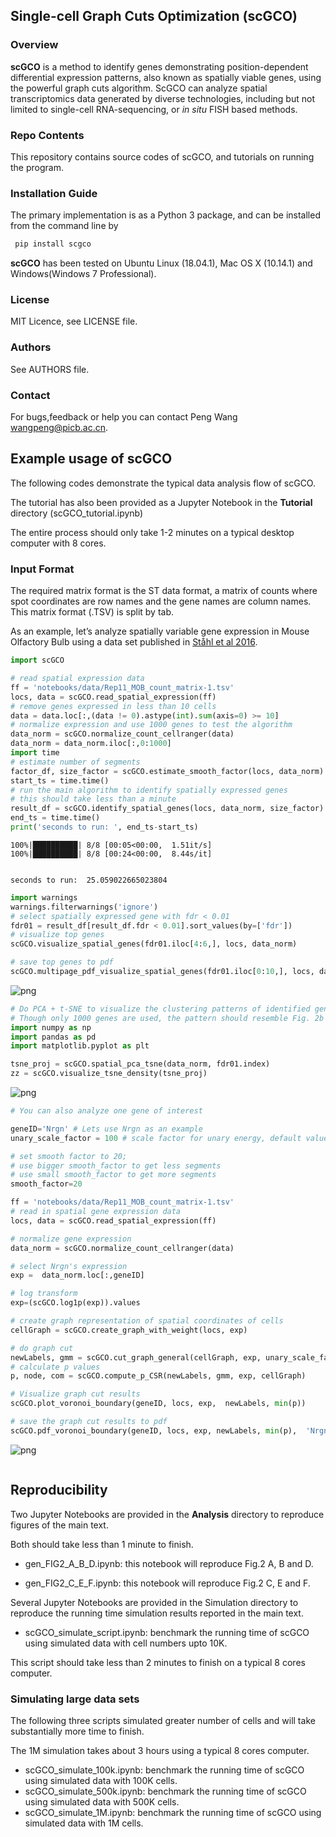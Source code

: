 
## Single-cell Graph Cuts Optimization (scGCO)

### Overview

**scGCO** is a method to identify genes demonstrating position-dependent differential expression patterns, also known as spatially viable genes, using the powerful graph cuts algorithm. ScGCO can analyze spatial transcriptomics data generated by diverse technologies, including but not limited to single-cell RNA-sequencing, or *in situ* FISH based methods.

### Repo Contents

This repository contains source codes of scGCO, and tutorials on running the program.

### Installation Guide

The primary implementation is as a Python 3 package, and can be installed from the command line by


```python
 pip install scgco
```


**scGCO** has been tested on Ubuntu Linux (18.04.1), Mac OS X (10.14.1) and Windows(Windows 7 Professional).

### License
MIT Licence, see LICENSE file.

###  Authors
See AUTHORS file.

### Contact
For bugs,feedback or help you can contact Peng Wang <wangpeng@picb.ac.cn>.

## Example usage of scGCO

The following codes demonstrate the typical data analysis flow of scGCO. 

The tutorial has also been provided as a Jupyter Notebook in the **Tutorial** directory (scGCO_tutorial.ipynb)

The entire process should only take 1-2 minutes on a typical desktop computer with 8 cores.

### Input Format
The required matrix format is the ST data format, a matrix of counts where spot coordinates are row names and the gene names are column names. This matrix format (.TSV) is split by tab.

As an example, let’s analyze spatially variable gene expression in Mouse Olfactory Bulb using a data set published in [Ståhl et al 2016](http://science.sciencemag.org/content/353/6294/78). 


```python
import scGCO

# read spatial expression data
ff = 'notebooks/data/Rep11_MOB_count_matrix-1.tsv'
locs, data = scGCO.read_spatial_expression(ff)
# remove genes expressed in less than 10 cells
data = data.loc[:,(data != 0).astype(int).sum(axis=0) >= 10]
# normalize expression and use 1000 genes to test the algorithm
data_norm = scGCO.normalize_count_cellranger(data)
data_norm = data_norm.iloc[:,0:1000]
import time
# estimate number of segments
factor_df, size_factor = scGCO.estimate_smooth_factor(locs, data_norm)
start_ts = time.time()
# run the main algorithm to identify spatially expressed genes
# this should take less than a minute 
result_df = scGCO.identify_spatial_genes(locs, data_norm, size_factor)
end_ts = time.time()
print('seconds to run: ', end_ts-start_ts)
```

    100%|██████████| 8/8 [00:05<00:00,  1.51it/s]
    100%|██████████| 8/8 [00:24<00:00,  8.44s/it]


    seconds to run:  25.059022665023804



```python
import warnings
warnings.filterwarnings('ignore')
# select spatially expressed gene with fdr < 0.01
fdr01 = result_df[result_df.fdr < 0.01].sort_values(by=['fdr'])
# visualize top genes
scGCO.visualize_spatial_genes(fdr01.iloc[4:6,], locs, data_norm)

# save top genes to pdf
scGCO.multipage_pdf_visualize_spatial_genes(fdr01.iloc[0:10,], locs, data_norm, 'notebooks/figures/top10_genes.pdf')
```


![png](notebooks/figures/top_genes.png)



```python
# Do PCA + t-SNE to visualize the clustering patterns of identified genes
# Though only 1000 genes are used, the pattern should resemble Fig. 2b in the manuscript
import numpy as np
import pandas as pd
import matplotlib.pyplot as plt

tsne_proj = scGCO.spatial_pca_tsne(data_norm, fdr01.index)
zz = scGCO.visualize_tsne_density(tsne_proj)
```


![png](notebooks/figures/density.png)



```python
# You can also analyze one gene of interest

geneID='Nrgn' # Lets use Nrgn as an example
unary_scale_factor = 100 # scale factor for unary energy, default value works well

# set smooth factor to 20; 
# use bigger smooth_factor to get less segments
# use small smooth_factor to get more segments
smooth_factor=20 

ff = 'notebooks/data/Rep11_MOB_count_matrix-1.tsv' 
# read in spatial gene expression data
locs, data = scGCO.read_spatial_expression(ff)

# normalize gene expression
data_norm = scGCO.normalize_count_cellranger(data)

# select Nrgn's expression
exp =  data_norm.loc[:,geneID]

# log transform
exp=(scGCO.log1p(exp)).values

# create graph representation of spatial coordinates of cells
cellGraph = scGCO.create_graph_with_weight(locs, exp)

# do graph cut
newLabels, gmm = scGCO.cut_graph_general(cellGraph, exp, unary_scale_factor, smooth_factor)
# calculate p values
p, node, com = scGCO.compute_p_CSR(newLabels, gmm, exp, cellGraph)

# Visualize graph cut results
scGCO.plot_voronoi_boundary(geneID, locs, exp,  newLabels, min(p)) 

# save the graph cut results to pdf
scGCO.pdf_voronoi_boundary(geneID, locs, exp, newLabels, min(p),  'Nrgn.pdf')

```


![png](notebooks/figures/Nrgn.png)



```python

```
## Reproducibility

Two Jupyter Notebooks are provided in the **Analysis** directory to reproduce figures of the main text. 

Both should take less than 1 minute to finish.

* gen_FIG2_A_B_D.ipynb: this notebook will reproduce Fig.2 A, B and D.

* gen_FIG2_C_E_F.ipynb: this notebook will reproduce Fig.2 C, E and F.

Several Jupyter Notebooks are provided in the Simulation directory to reproduce the running time simulation results reported in the main text.

* scGCO_simulate_script.ipynb: benchmark the running time of scGCO using simulated data with cell numbers upto 10K. 

This script should take less than 2 minutes to finish on a typical 8 cores computer.


### Simulating large data sets

The following three scripts simulated greater number of cells and will take substantially more time to finish.

The 1M simulation takes about 3 hours using a typical 8 cores computer.

* scGCO_simulate_100k.ipynb: benchmark the running time of scGCO using simulated data with 100K cells.
* scGCO_simulate_500k.ipynb: benchmark the running time of scGCO using simulated data with 500K cells.
* scGCO_simulate_1M.ipynb: benchmark the running time of scGCO using simulated data with 1M cells.
